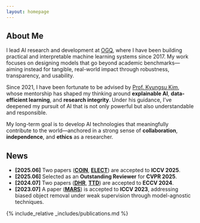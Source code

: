 ```yaml
---
layout: homepage
---
```


## About Me

I lead AI research and development at [OGQ](https://ogqmarket.naver.com/), where I have been building practical and interpretable machine learning systems since 2017. My work focuses on designing models that go beyond academic benchmarks—aiming instead for tangible, real-world impact through robustness, transparency, and usability.

Since 2021, I have been fortunate to be advised by [Prof. Kyungsu Kim](https://scholar.google.com/citations?user=RbJDbtgAAAAJ&hl=en), whose mentorship has shaped my thinking around **explainable AI**, **data-efficient learning**, and **research integrity**. Under his guidance, I’ve deepened my pursuit of AI that is not only powerful but also understandable and responsible.

My long-term goal is to develop AI technologies that meaningfully contribute to the world—anchored in a strong sense of **collaboration**, **independence**, and **ethics** as a researcher.

## News

- **[2025.06]** Two papers ([**COIN**](), [**ELECT**]()) are accepted to **ICCV 2025**.
- **[2025.06]** Selected as an **Outstanding Reviewer** for **CVPR 2025**.
- **[2024.07]** Two papers ([**DHR**](), [**TTD**]()) are accepted to **ECCV 2024**.
- **[2023.07]** A paper ([**MARS**](https://openaccess.thecvf.com/content/ICCV2023/papers/Jo_MARS_Model-agnostic_Biased_Object_Removal_without_Additional_Supervision_for_Weakly-Supervised_ICCV_2023_paper.pdf)) is accepted to **ICCV 2023**, addressing biased object removal under weak supervision through model-agnostic techniques.

{% include_relative _includes/publications.md %}

<!-- {% include_relative _includes/services.md %} -->

